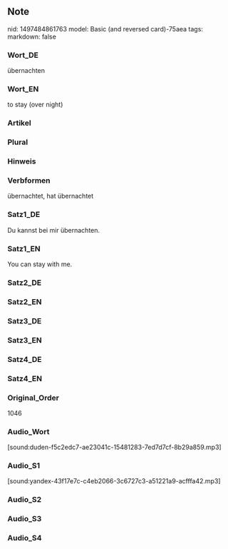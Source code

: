 ## Note
nid: 1497484861763
model: Basic (and reversed card)-75aea
tags: 
markdown: false

### Wort_DE
übernachten

### Wort_EN
to stay (over night)

### Artikel


### Plural


### Hinweis


### Verbformen
übernachtet, hat übernachtet

### Satz1_DE
Du kannst bei mir übernachten.

### Satz1_EN
You can stay with me.

### Satz2_DE


### Satz2_EN


### Satz3_DE


### Satz3_EN


### Satz4_DE


### Satz4_EN


### Original_Order
1046

### Audio_Wort
[sound:duden-f5c2edc7-ae23041c-15481283-7ed7d7cf-8b29a859.mp3]

### Audio_S1
[sound:yandex-43f17e7c-c4eb2066-3c6727c3-a51221a9-acfffa42.mp3]

### Audio_S2


### Audio_S3


### Audio_S4


